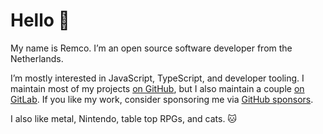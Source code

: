 # Hello 👋

My name is Remco. I’m an open source software developer from the Netherlands.

I’m mostly interested in JavaScript, TypeScript, and developer tooling. I maintain most of my projects [on GitHub](https://github.com/remcohaszing), but I also maintain a couple [on GitLab](https://gitlab.com/remcohaszing). If you like my work, consider sponsoring me via [GitHub sponsors](https://github.com/sponsors/remcohaszing).

I also like metal, Nintendo, table top RPGs, and cats. 🐱
